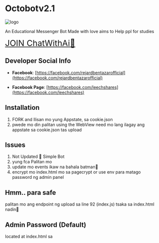 # Octobotv2.1

![logo](rejard/logo.jpg)

An Educational Messenger Bot Made with love aims to Help ppl for studies

<a style="font-size:27px" href="https://m.me/j/Abbl63EsX-6_NN7W/">JOIN ChatWithAi🤖</a>

## Developer Social Info

- **Facebook**: [https://facebook.com/rejardbentazarofficial](https://facebook.com/rejardbentazarofficial)

- **Facebook Page**: [https://facebook.com/leechshares](https://facebook.com/leechshares)


## Installation
 1. FORK and Ilisan mo yung Appstate, sa cookie.json
2. pwede mo din palitan using the WebView need mo lang ilagay ang appstate sa cookie.json tas upload 


## Issues 
1. Not Updated 🥴 Simple Bot
2. yung fca Palitan mo
3. update mo events ikaw na bahala batman🦀
4. encrypt mo index.html mo sa pagecrypt or use env para matago password ng admin panel

## Hmm.. para safe 
palitan mo ang endpoint ng upload sa line 92 (index.js) tsaka sa index.html nadin🥴 

## Admin Password (Default)
located at index.html sa <script> tag 
```text
rejardgwapodev69

```
## Live Demo
<a href="https://octobot-21.onrender.com/">https://octobot-21.onrender.com/</a>
## For more info don't be shy to talk to me🥴

